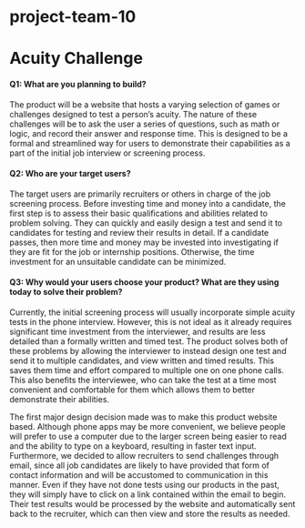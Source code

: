 # project-team-10

# Acuity Challenge

#### Q1: What are you planning to build?

The product will be a website that hosts a varying selection of games or challenges designed to test a person’s acuity. The nature of these challenges will be to ask the user a series of questions, such as math or logic, and record their answer and response time. This is designed to be a formal and streamlined way for users to demonstrate their capabilities as a part of the initial job interview or screening process. 

#### Q2: Who are your target users?

The target users are primarily recruiters or others in charge of the job screening process. Before investing time and money into a candidate, the first step is to assess their basic qualifications and abilities related to problem solving. They can quickly and easily design a test and send it to candidates for testing and review their results in detail. If a candidate passes, then more time and money may be invested into investigating if they are fit for the job or internship positions. Otherwise, the time investment for an unsuitable candidate can be minimized.

#### Q3: Why would your users choose your product? What are they using today to solve their problem?

Currently, the initial screening process will usually incorporate simple acuity tests in the phone interview. However, this is not ideal as it already requires significant time investment from the interviewer, and results are less detailed than a formally written and timed test. The product solves both of these problems by allowing the interviewer to instead design one test and send it to multiple candidates, and view written and timed results. This saves them time and effort compared to multiple one on one phone calls. This also benefits the interviewee, who can take the test at a time most convenient and comfortable for them which allows them to better demonstrate their abilities.

The first major design decision made was to make this product website based. Although phone apps may be more convenient, we believe people will prefer to use a computer due to the larger screen being easier to read and the ability to type on a keyboard, resulting in faster text input. Furthermore, we decided to allow recruiters to send challenges through email, since all job candidates are likely to have provided that form of contact information and will be accustomed to communication in this manner. Even if they have not done tests using our products in the past, they will simply have to click on a link contained within the email to begin. Their test results would be processed by the website and automatically sent back to the recruiter, which can then view and store the results as needed.
